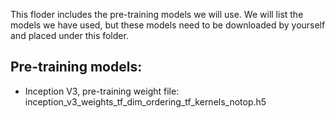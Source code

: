 This floder includes the pre-training models we will use. We will list the models we have used, but these models need to be downloaded by yourself and placed under this folder. 

## Pre-training models:

- Inception V3, pre-training weight file: inception_v3_weights_tf_dim_ordering_tf_kernels_notop.h5
